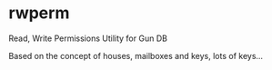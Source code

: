 # rwperm
Read, Write Permissions Utility for Gun DB


Based on the concept of houses, mailboxes and keys, lots of keys...
